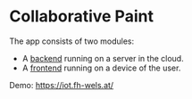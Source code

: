 # Collaborative Paint

The app consists of two modules:

* A [backend](./backend/) running on a server in the cloud.
* A [frontend](./frontend/) running on a device of the user.

Demo: https://iot.fh-wels.at/